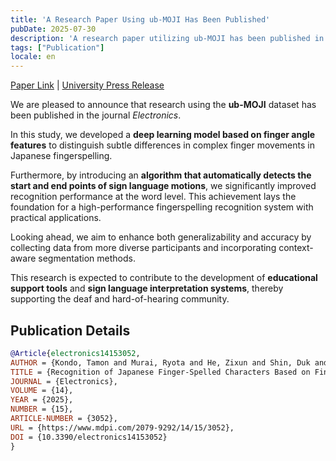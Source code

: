 ```yaml
---
title: 'A Research Paper Using ub-MOJI Has Been Published'
pubDate: 2025-07-30
description: 'A research paper utilizing ub-MOJI has been published in the journal Electronics.'
tags: ["Publication"]
locale: en
---
```


[Paper Link](https://www.mdpi.com/2079-9292/14/15/3052) | [University Press Release](https://www.t-kougei.ac.jp/activity/archives/2025/article_86510.html)

We are pleased to announce that research using the **ub-MOJI** dataset has been published in the journal *Electronics*.  

In this study, we developed a **deep learning model based on finger angle features** to distinguish subtle differences in complex finger movements in Japanese fingerspelling.  

Furthermore, by introducing an **algorithm that automatically detects the start and end points of sign language motions**, we significantly improved recognition performance at the word level. This achievement lays the foundation for a high-performance fingerspelling recognition system with practical applications.  

Looking ahead, we aim to enhance both generalizability and accuracy by collecting data from more diverse participants and incorporating context-aware segmentation methods.  

This research is expected to contribute to the development of **educational support tools** and **sign language interpretation systems**, thereby supporting the deaf and hard-of-hearing community.  

## Publication Details

```bibtex
@Article{electronics14153052,
AUTHOR = {Kondo, Tamon and Murai, Ryota and He, Zixun and Shin, Duk and Kang, Yousun},
TITLE = {Recognition of Japanese Finger-Spelled Characters Based on Finger Angle Features and Their Continuous Motion Analysis},
JOURNAL = {Electronics},
VOLUME = {14},
YEAR = {2025},
NUMBER = {15},
ARTICLE-NUMBER = {3052},
URL = {https://www.mdpi.com/2079-9292/14/15/3052},
DOI = {10.3390/electronics14153052}
}
```